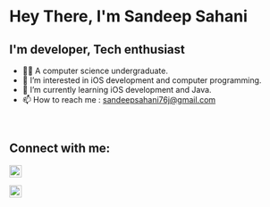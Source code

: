 # Hey There, I'm Sandeep Sahani

## I'm developer, Tech enthusiast 

- 👨‍💻 A computer science undergraduate.
- 👀 I’m interested in iOS development and computer programming.
- 🌱 I’m currently learning iOS development and Java.
- 📫 How to reach me : sandeepsahani76j@gmail.com
<br>

## Connect with me:

[<img aling="left" alt="LinkedIn | sandeep" width="22px" src="https://cdn.jsdelivr.net/npm/simple-icons@v3/icons/linkedin.svg"/>](https://www.linkedin.com/in/sandeep-sahani-883398220/)

[<img aling="left" alt="Instagram | sandeep" width="22px" src="https://cdn.jsdelivr.net/npm/simple-icons@v3/icons/linkedin.svg"/>](https://www.instagram.com/sandeepsahani76j/)
